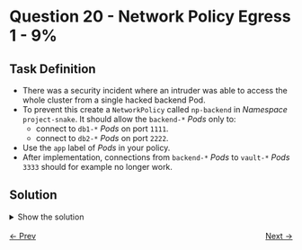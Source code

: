 # Question 20 - Network Policy Egress 1 - 9%

## Task Definition

- There was a security incident where an intruder was able to access the whole cluster from a single hacked backend Pod.
- To prevent this create a `NetworkPolicy` called `np-backend` in *Namespace* `project-snake`. It should allow the `backend-*` *Pods* only to:
    - connect to `db1-*` *Pods* on port `1111`.
    - connect to `db2-*` *Pods* on port `2222`.
- Use the `app` label of *Pods* in your policy.
- After implementation, connections from `backend-*` *Pods* to `vault-*` *Pods* `3333` should for example no longer work.

## Solution

<details>
  <summary>Show the solution</summary>

### Validate existing Pods and their labels

```shell
k -n project-snake get pod -L app
NAME        READY   STATUS    RESTARTS   AGE     APP
backend-0   1/1     Running   0          3m16s   backend
db1-0       1/1     Running   0          3m6s    db1
db2-0       1/1     Running   0          2m55s   db2
vault-0     1/1     Running   0          2m44s   vault
```

### Validate the connection

```shell
k -n project-snake get pod -o wide
NAME        READY   STATUS    RESTARTS   AGE     IP           NODE             NOMINATED NODE   READINESS GATES
backend-0   1/1     Running   0          4m19s   10.244.2.8   k8s-c1-worker    <none>           <none>
db1-0       1/1     Running   0          4m9s    10.244.2.9   k8s-c1-worker    <none>           <none>
db2-0       1/1     Running   0          3m58s   10.244.1.6   k8s-c1-worker2   <none>           <none>
vault-0     1/1     Running   0          3m47s   10.244.1.7   k8s-c1-worker2   <none>           <none>
```

```shell
k -n project-snake exec backend-0 -- curl -s 10.244.2.9:1111
database one

k -n project-snake exec backend-0 -- curl -s 10.244.1.6:2222
database two

k -n project-snake exec backend-0 -- curl -s 10.244.1.7:3333
vault secret storage
```

### Create a NetworkPolicy by copying and changing an example from the Kubernetes docs

```shell
vim 24-np.yaml
```

```yaml
apiVersion: networking.k8s.io/v1
kind: NetworkPolicy
metadata:
  name: np-backend
  namespace: project-snake
spec:
  podSelector:
    matchLabels:
      app: backend
  policyTypes:
  - Egress
  egress:
  - to:
    - podSelector:
        matchLabels:
          app: db1
    ports:
    - protocol: TCP
      port: 1111
  - to:
    - podSelector:
        matchLabels:
          app: db2
    ports:
    - protocol: TCP
      port: 2222
```

### Apply the NetworkPolicy

```shell
k apply -f 24-np.yaml
networkpolicy.networking.k8s.io/np-backend created
```

### Validate the NetworkPolicy

```shell
k -n project-snake exec backend-0 -- curl -s 10.244.2.9:1111
database one

k -n project-snake exec backend-0 -- curl -s 10.244.1.6:2222
database two

k -n project-snake exec backend-0 -- curl -s 10.244.1.7:3333
```

## Resources

- [Network Policies](https://kubernetes.io/docs/concepts/services-networking/network-policies/)

</details>

<br>
<div style="display: flex; justify-content: space-between;">
  <a href="19-service-clusterip-nodeport.md" style="text-align: left;">&larr; Prev</a>
  <a href="21-networkpolicy-egress-2.md" style="text-align: right;">Next &rarr;</a>
</div>
